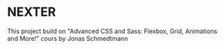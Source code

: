 # NEXTER
This project build on "Advanced CSS and Sass: Flexbox, Grid, Animations and More!" cours by Jonas Schmedtmann 
